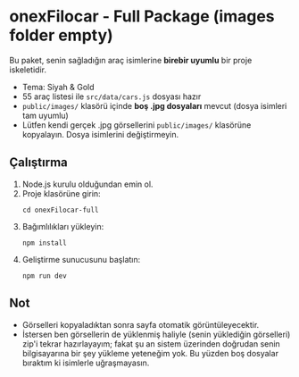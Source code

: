 # onexFilocar - Full Package (images folder empty)

Bu paket, senin sağladığın araç isimlerine **birebir uyumlu** bir proje iskeletidir.
- Tema: Siyah & Gold
- 55 araç listesi ile `src/data/cars.js` dosyası hazır
- `public/images/` klasörü içinde **boş .jpg dosyaları** mevcut (dosya isimleri tam uyumlu)
- Lütfen kendi gerçek .jpg görsellerini `public/images/` klasörüne kopyalayın. Dosya isimlerini değiştirmeyin.

## Çalıştırma
1. Node.js kurulu olduğundan emin ol.
2. Proje klasörüne girin:
   ```
   cd onexFilocar-full
   ```
3. Bağımlılıkları yükleyin:
   ```
   npm install
   ```
4. Geliştirme sunucusunu başlatın:
   ```
   npm run dev
   ```

## Not
- Görselleri kopyaladıktan sonra sayfa otomatik görüntüleyecektir.
- İstersen ben görsellerin de yüklenmiş haliyle (senin yüklediğin görselleri) zip'i tekrar hazırlayayım; fakat şu an sistem üzerinden doğrudan senin bilgisayarına bir şey yükleme yeteneğim yok. Bu yüzden boş dosyalar bıraktım ki isimlerle uğraşmayasın.
